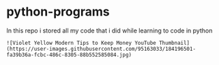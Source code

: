 # python-programs
In this repo  i stored all my code that i did while learning to code in python 

    ![Violet Yellow Modern Tips to Keep Money YouTube Thumbnail](https://user-images.githubusercontent.com/95163033/184196501-fa39b36a-fcbc-486c-8305-88b552585084.jpg)


